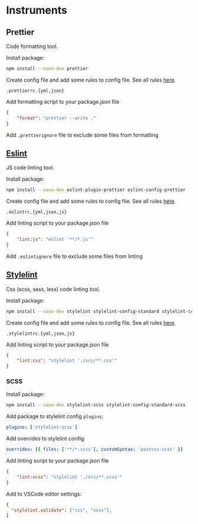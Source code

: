 # Instruments

## Prettier

Code formatting tool.

Install package:

```bash
npm install --save-dev prettier
```

Create config file and add some rules to config file. See all rules [here](https://prettier.io/docs/en/options.html).

```text
.prettierrc.{yml,json}
```

Add formatting script to your package.json file

```json
{
    "format": "prettier --write ."
}
```

Add `.prettierignore` file to exclude some files from formatting

## [Eslint](https://eslint.org/)

JS code linting tool.

Install package:

```bash
npm install --save-dev eslint-plugin-prettier eslint-config-prettier
```

Create config file and add some rules to config file. See all rules [here](https://eslint.org/docs/rules/).

```text
.eslintrc.{yml,json,js}
```

Add linting script to your package.json file

```json
{
    "lint:js": "eslint '**/*.js'"
}
```

Add `.eslintignore` file to exclude some files from linting

## [Stylelint](https://stylelint.io/)

Css (scss, sass, less) code linting tool.

Install package:

```bash
npm install --save-dev stylelint stylelint-config-standard stylelint-config-prettier stylelint-prettier
```

Create config file and add some rules to config file. See all rules [here](https://stylelint.io/user-guide/rules/list).

```text
.stylelintrc.{yml,json,js}
```

Add linting script to your package.json file

```json
{
    "lint:css": "stylelint './src/**.css'"
}
```

### SCSS

Install package:

```bash
npm install --save-dev stylelint-scss stylelint-config-standard-scss
```

Add package to stylelint config `plugins`:

```yml
plugins: ['stylelint-scss']
```

Add overrides to stylelint config:

```yml
overrides: [{ files: ['**/*.scss'], customSyntax: 'postcss-scss' }]
```

Add linting script to your package.json file

```json
{
    "lint:scss": "stylelint './src/**.scss'"
}
```

Add to VSCode editor settings:

```json
{
  "stylelint.validate": ["css", "scss"],
}
```
